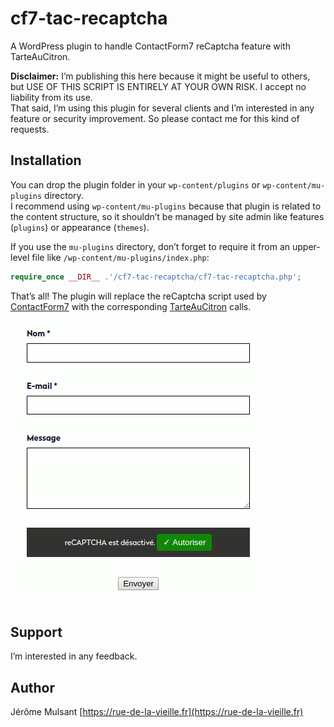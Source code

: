 # cf7-tac-recaptcha

A WordPress plugin to handle ContactForm7 reCaptcha feature with TarteAuCitron.

**Disclaimer:** I’m publishing this here because it might be useful to others,
but USE OF THIS SCRIPT IS ENTIRELY AT YOUR OWN RISK. I accept no liability from its use.  
That said, I’m using this plugin for several clients and I’m interested in any feature
or security improvement. So please contact me for this kind of requests.

## Installation

You can drop the plugin folder in your `wp-content/plugins` or `wp-content/mu-plugins` directory.  
I recommend using `wp-content/mu-plugins` because that plugin is related to the content structure, so
it shouldn’t be managed by site admin like features (`plugins`) or appearance (`themes`).

If you use the `mu-plugins` directory, don’t forget to require it from an upper-level file
like `/wp-content/mu-plugins/index.php`:

```php
require_once __DIR__ .'/cf7-tac-recaptcha/cf7-tac-recaptcha.php';
```

That’s all! The plugin will replace the reCaptcha script used by [ContactForm7][cf7] with the
corresponding [TarteAuCitron][tac] calls.

![](screenshot.png)

## Support

I’m interested in any feedback.

## Author

Jérôme Mulsant [https://rue-de-la-vieille.fr](https://rue-de-la-vieille.fr)

[tac]: https://github.com/AmauriC/tarteaucitron.js/
[cf7]: http://contactform7.com/